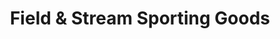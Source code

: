 ---
title: "Field & Stream Sporting Goods"
url: /san-angelo/field-and-stream-sporting-goods/
shop: sports
---
